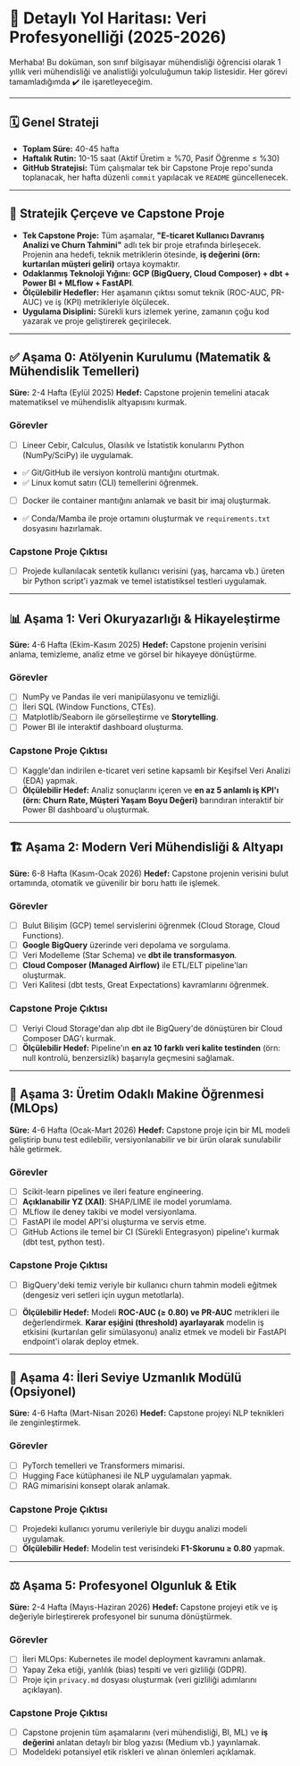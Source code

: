 # 📘 Detaylı Yol Haritası: Veri Profesyonelliği (2025-2026)

Merhaba! Bu doküman, son sınıf bilgisayar mühendisliği öğrencisi olarak 1 yıllık veri mühendisliği ve analistliği yolculuğumun takip listesidir. Her görevi tamamladığımda ✔️ ile işaretleyeceğim.

---

## 🗓️ Genel Strateji
- **Toplam Süre:** 40-45 hafta
- **Haftalık Rutin:** 10-15 saat (Aktif Üretim ≥ %70, Pasif Öğrenme ≤ %30)
- **GitHub Stratejisi:** Tüm çalışmalar tek bir Capstone Proje repo'sunda toplanacak, her hafta düzenli `commit` yapılacak ve `README` güncellenecek.

---

## 🎯 Stratejik Çerçeve ve Capstone Proje
- **Tek Capstone Proje:** Tüm aşamalar, **"E-ticaret Kullanıcı Davranış Analizi ve Churn Tahmini"** adlı tek bir proje etrafında birleşecek. Projenin ana hedefi, teknik metriklerin ötesinde, **iş değerini (örn: kurtarılan müşteri geliri)** ortaya koymaktır.
- **Odaklanmış Teknoloji Yığını:** **GCP (BigQuery, Cloud Composer) + dbt + Power BI + MLflow + FastAPI**.
- **Ölçülebilir Hedefler:** Her aşamanın çıktısı somut teknik (ROC-AUC, PR-AUC) ve iş (KPI) metrikleriyle ölçülecek.
- **Uygulama Disiplini:** Sürekli kurs izlemek yerine, zamanın çoğu kod yazarak ve proje geliştirerek geçirilecek.

---

## ✅ Aşama 0: Atölyenin Kurulumu (Matematik & Mühendislik Temelleri)
**Süre:** 2-4 Hafta (Eylül 2025)
**Hedef:** Capstone projenin temelini atacak matematiksel ve mühendislik altyapısını kurmak.

### Görevler
- [ ] Lineer Cebir, Calculus, Olasılık ve İstatistik konularını Python (NumPy/SciPy) ile uygulamak.
- ✅ Git/GitHub ile versiyon kontrolü mantığını oturtmak.
- ✅ Linux komut satırı (CLI) temellerini öğrenmek.
- [ ] Docker ile container mantığını anlamak ve basit bir imaj oluşturmak.
- ✅ Conda/Mamba ile proje ortamını oluşturmak ve `requirements.txt` dosyasını hazırlamak.
### Capstone Proje Çıktısı
- [ ] Projede kullanılacak sentetik kullanıcı verisini (yaş, harcama vb.) üreten bir Python script'i yazmak ve temel istatistiksel testleri uygulamak.

---

## 📊 Aşama 1: Veri Okuryazarlığı & Hikayeleştirme
**Süre:** 4-6 Hafta (Ekim-Kasım 2025)
**Hedef:** Capstone projenin verisini anlama, temizleme, analiz etme ve görsel bir hikayeye dönüştürme.

### Görevler
- [ ] NumPy ve Pandas ile veri manipülasyonu ve temizliği.
- [ ] İleri SQL (Window Functions, CTEs).
- [ ] Matplotlib/Seaborn ile görselleştirme ve **Storytelling**.
- [ ] Power BI ile interaktif dashboard oluşturma.
### Capstone Proje Çıktısı
- [ ] Kaggle'dan indirilen e-ticaret veri setine kapsamlı bir Keşifsel Veri Analizi (EDA) yapmak.
- [ ] **Ölçülebilir Hedef:** Analiz sonuçlarını içeren ve **en az 5 anlamlı iş KPI'ı (örn: Churn Rate, Müşteri Yaşam Boyu Değeri)** barındıran interaktif bir Power BI dashboard'u oluşturmak.

---

## 🏗️ Aşama 2: Modern Veri Mühendisliği & Altyapı
**Süre:** 6-8 Hafta (Kasım-Ocak 2026)
**Hedef:** Capstone projenin verisini bulut ortamında, otomatik ve güvenilir bir boru hattı ile işlemek.

### Görevler
- [ ] Bulut Bilişim (GCP) temel servislerini öğrenmek (Cloud Storage, Cloud Functions).
- [ ] **Google BigQuery** üzerinde veri depolama ve sorgulama.
- [ ] Veri Modelleme (Star Schema) ve **dbt ile transformasyon**.
- [ ] **Cloud Composer (Managed Airflow)** ile ETL/ELT pipeline'ları oluşturmak.
- [ ] Veri Kalitesi (dbt tests, Great Expectations) kavramlarını öğrenmek.
### Capstone Proje Çıktısı
- [ ] Veriyi Cloud Storage'dan alıp dbt ile BigQuery'de dönüştüren bir Cloud Composer DAG'ı kurmak.
- [ ] **Ölçülebilir Hedef:** Pipeline'ın **en az 10 farklı veri kalite testinden** (örn: null kontrolü, benzersizlik) başarıyla geçmesini sağlamak.

---

## 🤖 Aşama 3: Üretim Odaklı Makine Öğrenmesi (MLOps)
**Süre:** 4-6 Hafta (Ocak-Mart 2026)
**Hedef:** Capstone proje için bir ML modeli geliştirip bunu test edilebilir, versiyonlanabilir ve bir ürün olarak sunulabilir hâle getirmek.

### Görevler
- [ ] Scikit-learn pipelines ve ileri feature engineering.
- [ ] **Açıklanabilir YZ (XAI)**: SHAP/LIME ile model yorumlama.
- [ ] MLflow ile deney takibi ve model versiyonlama.
- [ ] FastAPI ile model API'si oluşturma ve servis etme.
- [ ] GitHub Actions ile temel bir CI (Sürekli Entegrasyon) pipeline'ı kurmak (dbt test, python test).
### Capstone Proje Çıktısı
- [ ] BigQuery'deki temiz veriyle bir kullanıcı churn tahmin modeli eğitmek (dengesiz veri setleri için uygun metotlarla).
- [ ] **Ölçülebilir Hedef:** Modeli **ROC-AUC (≥ 0.80) ve PR-AUC** metrikleri ile değerlendirmek. **Karar eşiğini (threshold) ayarlayarak** modelin iş etkisini (kurtarılan gelir simülasyonu) analiz etmek ve modeli bir FastAPI endpoint'i olarak deploy etmek.


---

## 🧠 Aşama 4: İleri Seviye Uzmanlık Modülü (Opsiyonel)
**Süre:** 4-6 Hafta (Mart-Nisan 2026)
**Hedef:** Capstone projeyi NLP teknikleri ile zenginleştirmek.

### Görevler
- [ ] PyTorch temelleri ve Transformers mimarisi.
- [ ] Hugging Face kütüphanesi ile NLP uygulamaları yapmak.
- [ ] RAG mimarisini konsept olarak anlamak.
### Capstone Proje Çıktısı
- [ ] Projedeki kullanıcı yorumu verileriyle bir duygu analizi modeli uygulamak.
- [ ] **Ölçülebilir Hedef:** Modelin test verisindeki **F1-Skorunu ≥ 0.80** yapmak.

---

## ⚖️ Aşama 5: Profesyonel Olgunluk & Etik
**Süre:** 2-4 Hafta (Mayıs-Haziran 2026)
**Hedef:** Capstone projeyi etik ve iş değeriyle birleştirerek profesyonel bir sunuma dönüştürmek.

### Görevler
- [ ] İleri MLOps: Kubernetes ile model deployment kavramını anlamak.
- [ ] Yapay Zeka etiği, yanlılık (bias) tespiti ve veri gizliliği (GDPR).
- [ ] Proje için `privacy.md` dosyası oluşturmak (veri gizliliği adımlarını açıklayan).
### Capstone Proje Çıktısı
- [ ] Capstone projenin tüm aşamalarını (veri mühendisliği, BI, ML) ve **iş değerini** anlatan detaylı bir blog yazısı (Medium vb.) yayınlamak.
- [ ] Modeldeki potansiyel etik riskleri ve alınan önlemleri açıklamak.
